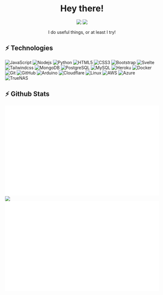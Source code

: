 <h1 align="center">Hey there!</h1>
<p align="center">
  <img src="https://img.shields.io/badge/powered by-oxygen-white?style=for-the-badge&labelColor=4D4D4D"> <img src="https://img.shields.io/badge/And-coffee-6f4e37?style=for-the-badge&labelColor=4D4D4D"> 
  </p>

<p align="center">I do useful things, or at least I try!</p>

## ⚡ Technologies

<p align="center">
  
![JavaScript](https://img.shields.io/badge/-JavaScript-F7DF1E?style=flat-square&logo=javascript&logoColor=white)
![Nodejs](https://img.shields.io/badge/-Nodejs-339933?style=flat-square&logo=Node.js&logoColor=white)
![Python](https://img.shields.io/badge/-Python-3776AB?style=flat-square&logo=Python&logoColor=white)
![HTML5](https://img.shields.io/badge/-HTML5-E34F26?style=flat-square&logo=html5&logoColor=white)
![CSS3](https://img.shields.io/badge/-CSS3-1572B6?style=flat-square&logo=css3&logoColor=white)
![Bootstrap](https://img.shields.io/badge/-Bootstrap-7952B3?style=flat-square&logo=bootstrap&logoColor=white)
![Svelte](https://img.shields.io/badge/-Svelte-ff3e00?style=flat-square&logo=svelte&logoColor=white)
![Tailwindcss](https://img.shields.io/badge/-TailwindCSS-0ea5e9?style=flat-square&logo=tailwindcss&logoColor=white)
![MongoDB](https://img.shields.io/badge/-MongoDB-47A248?style=flat-square&logo=mongodb&logoColor=white)
![PostgreSQL](https://img.shields.io/badge/-PostgreSQL-4169E1?style=flat-square&logo=postgresql&logoColor=white)
![MySQL](https://img.shields.io/badge/-MySQL-4479A1?style=flat-square&logo=mysql&logoColor=white)
![Heroku](https://img.shields.io/badge/-Heroku-430098?style=flat-square&logo=heroku&logoColor=white)
![Docker](https://img.shields.io/badge/-Docker-2496ED?style=flat-square&logo=docker&logoColor=white)
![Git](https://img.shields.io/badge/-Git-F05032?style=flat-square&logo=git&logoColor=white)
![GitHub](https://img.shields.io/badge/-GitHub-181717?style=flat-square&logo=github&logoColor=white)
![Arduino](https://img.shields.io/badge/-Arduino-00979D?style=flat-square&logo=arduino&logoColor=white)
![Cloudflare](https://img.shields.io/badge/-Cloudflare-F38020?style=flat-square&logo=cloudflare&logoColor=white)
![Linux](https://img.shields.io/badge/-Linux-FCC624?style=flat-square&logo=linux&logoColor=white)
![AWS](https://img.shields.io/badge/-Amazon%20AWS-232F3E?style=flat-square&logo=amazonaws&logoColor=white)
![Azure](https://img.shields.io/badge/-Microsoft%20Azure-0080FF?style=flat-square&logo=microsoftazure&logoColor=white)
![TrueNAS](https://img.shields.io/badge/-TrueNAS-0095D5?style=flat-square&logo=truenas&logoColor=white)
</p>

## ⚡ Github Stats
<p>
    <img align="left" src="https://raw.githubusercontent.com/shadowoff09/github-stats/master/generated/overview.svg#gh-dark-mode-only">
    <img align="center" src="https://github-readme-streak-stats.herokuapp.com?user=shadowoff09&theme=dark-smoky&hide_border=true&border_radius=10&mode=weekly&card_width=250&hide_current_streak=true">
    <img align="right" src="https://raw.githubusercontent.com/shadowoff09/github-stats/master/generated/languages.svg#gh-dark-mode-only">

</p>



